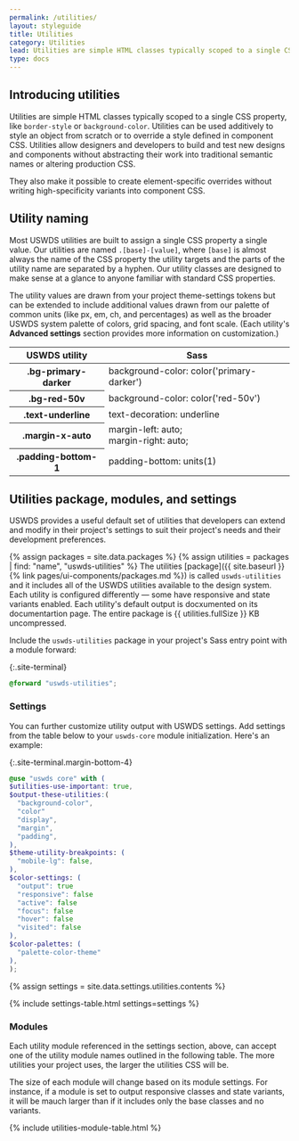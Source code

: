 ```yaml
---
permalink: /utilities/
layout: styleguide
title: Utilities
category: Utilities
lead: Utilities are simple HTML classes typically scoped to a single CSS property, like `border-style` or `background-color`. Utilities can be used additively to style an object from scratch or to override a style defined in component CSS.
type: docs
---
```


## Introducing utilities

Utilities are simple HTML classes typically scoped to a single CSS property, like `border-style` or `background-color`. Utilities can be used additively to style an object from scratch or to override a style defined in component CSS. Utilities allow designers and developers to build and test new designs and components without abstracting their work into traditional semantic names or altering production CSS.

They also make it possible to create element-specific overrides without writing high-specificity variants into component CSS.

## Utility naming

Most USWDS utilities are built to assign a single CSS property a single value. Our utilities are named `.[base]-[value]`, where `[base]` is almost always the name of the CSS property the utility targets and the parts of the utility name are separated by a hyphen. Our utility classes are designed to make sense at a glance to anyone familiar with standard CSS properties.

The utility values are drawn from your project theme-settings tokens but can be extended to include additional values drawn from our palette of common units (like px, em, ch, and percentages) as well as the broader USWDS system palette of colors, grid spacing, and font scale. (Each utility's **Advanced settings** section provides more information on customization.)

<div class="site-table-wrapper maxw-tablet-lg">
  <table class="usa-table--borderless site-table-responsive">
    <thead>
      <tr>
        <th scope="col" class="display-inline-flex">USWDS utility</th>
        <th scope="col" class="display-inline-flex">Sass</th>
      </tr>
    </thead>
    <tbody class="font-mono-2xs">
      <tr>
        <th scope="row" data-title="Utility">
          <span class="text-normal">.bg-primary-darker</span>
        </th>
        <td data-title="Sass">
          background-color: color('primary-darker')
        </td>
      </tr>
      <tr>
        <th scope="row" data-title="Utility">
          <span class="text-normal">.bg-red-50v</span>
        </th>
        <td data-title="Sass">
          background-color: color('red-50v')
        </td>
      </tr>
      <tr>
        <th scope="row" data-title="Utility">
          <span class="text-normal">.text-underline</span>
        </th>
        <td data-title="Sass">
          text-decoration: underline
        </td>
      </tr>
      <tr>
        <th scope="row" data-title="Utility">
          <span class="text-normal">.margin-x-auto</span>
        </th>
        <td data-title="Sass">
          <span>margin-left: auto;</span><br/>
          <span>margin-right: auto;</span><br/>
        </td>
      </tr>
      <tr>
        <th scope="row" data-title="Utility">
          <span class="text-normal">.padding-bottom-1</span>
        </th>
        <td data-title="Sass">
          padding-bottom: units(1)
        </td>
      </tr>
    </tbody>
  </table>
</div>

## Utilities package, modules, and settings
USWDS provides a useful default set of utilities that developers can extend and modify in their project's settings to suit their project's needs and their development preferences.

{% assign packages = site.data.packages %}
{% assign utilities = packages | find: "name", "uswds-utilities" %}
The utilities [package]({{ site.baseurl }}{% link pages/ui-components/packages.md %}) is called `uswds-utilities` and it includes all of the USWDS utilities available to the design system. Each utility is configured differently — some have responsive and state variants enabled. Each utility's default output is docxumented on its documentartion page. The entire package is {{ utilities.fullSize }} KB uncompressed. 

Include the `uswds-utilities` package in your project's Sass entry point with a module forward:

  {:.site-terminal}
  ```scss
@forward "uswds-utilities";
  ```

### Settings
You can further customize utility output with USWDS settings. Add settings from the table below to your `uswds-core` module initialization. Here's an example:

  {:.site-terminal.margin-bottom-4}
  ```scss
@use "uswds core" with (
  $utilities-use-important: true,
  $output-these-utilities:(
    "background-color",
    "color"
    "display",
    "margin",
    "padding",
  ),
  $theme-utility-breakpoints: (
    "mobile-lg": false,
  ),
  $color-settings: (
    "output": true
    "responsive": false
    "active": false
    "focus": false
    "hover": false
    "visited": false
  ),
  $color-palettes: (
    "palette-color-theme"
  ),
);
  ```

{% assign settings = site.data.settings.utilities.contents %}

{% include settings-table.html
  settings=settings
%}


### Modules
Each utility module referenced in the settings section, above, can accept one of the utility module names outlined in the following table. The more utilities your project uses, the larger the utilities CSS will be. 

The size of each module will change based on its module settings. For instance, if a module is set to output responsive classes and state variants, it will be mauch larger than if it includes only the base classes and no variants.

{% include utilities-module-table.html %}

